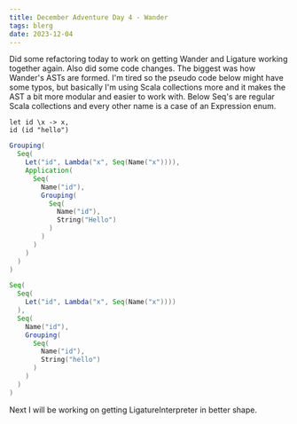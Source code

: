 ```yaml
---
title: December Adventure Day 4 - Wander
tags: blerg
date: 2023-12-04
---
```


Did some refactoring today to work on getting Wander and Ligature working together again.
Also did some code changes.
The biggest was how Wander's ASTs are formed.
I'm tired so the pseudo code below might have some typos, but basically I'm using Scala collections more
and it makes the AST a bit more modular and easier to work with.
Below Seq's are regular Scala collections and every other name is a case of an Expression enum.

```
let id \x -> x,
id (id "hello")
```

```scala
Grouping(
  Seq(
    Let("id", Lambda("x", Seq(Name("x")))),
    Application(
      Seq(
        Name("id"),
        Grouping(
          Seq(
            Name("id"),
            String("Hello")
          )
        )
      )
    )
  )
)
```

```scala
Seq(
  Seq(
    Let("id", Lambda("x", Seq(Name("x"))))
  ),
  Seq(
    Name("id"),
    Grouping(
      Seq(
        Name("id"),
        String("hello")
      )
    )
  )
)
```

Next I will be working on getting LigatureInterpreter in better shape.
